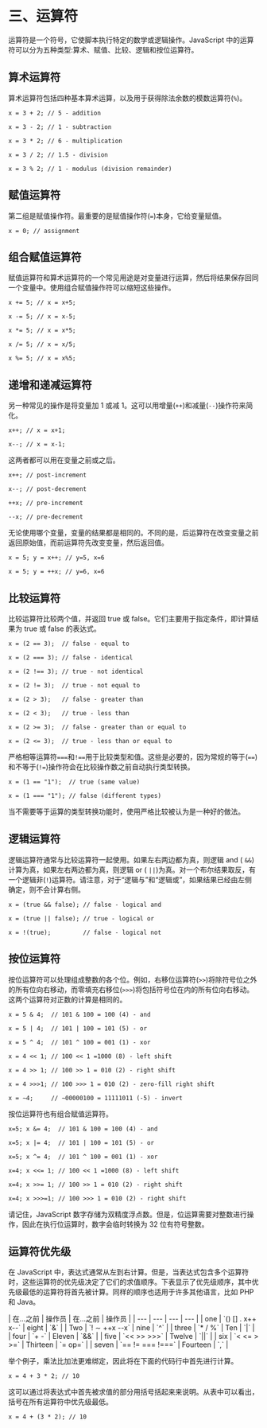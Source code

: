 # 三、运算符

运算符是一个符号，它使脚本执行特定的数学或逻辑操作。JavaScript 中的运算符可以分为五种类型:算术、赋值、比较、逻辑和按位运算符。

## 算术运算符

算术运算符包括四种基本算术运算，以及用于获得除法余数的模数运算符(`%`)。

`x = 3 + 2; // 5 - addition`

`x = 3 - 2; // 1 - subtraction`

`x = 3 * 2; // 6 - multiplication`

`x = 3 / 2; // 1.5 - division`

`x = 3 % 2; // 1 - modulus (division remainder)`

## 赋值运算符

第二组是赋值操作符。最重要的是赋值操作符(`=`)本身，它给变量赋值。

`x = 0; // assignment`

## 组合赋值运算符

赋值运算符和算术运算符的一个常见用途是对变量进行运算，然后将结果保存回同一个变量中。使用组合赋值操作符可以缩短这些操作。

`x += 5; // x = x+5;`

`x -= 5; // x = x-5;`

`x *= 5; // x = x*5;`

`x /= 5; // x = x/5;`

`x %= 5; // x = x%5;`

## 递增和递减运算符

另一种常见的操作是将变量加 1 或减 1。这可以用增量(`++`)和减量(`--`)操作符来简化。

`x++; // x = x+1;`

`x--; // x = x-1;`

这两者都可以用在变量之前或之后。

`x++; // post-increment`

`x--; // post-decrement`

`++x; // pre-increment`

`--x; // pre-decrement`

无论使用哪个变量，变量的结果都是相同的。不同的是，后运算符在改变变量之前返回原始值，而前运算符先改变变量，然后返回值。

`x = 5; y = x++; // y=5, x=6`

`x = 5; y = ++x; // y=6, x=6`

## 比较运算符

比较运算符比较两个值，并返回 true 或 false。它们主要用于指定条件，即计算结果为 true 或 false 的表达式。

`x = (2 == 3);  // false - equal to`

`x = (2 === 3); // false - identical`

`x = (2 !== 3); // true - not identical`

`x = (2 != 3);  // true - not equal to`

`x = (2 > 3);   // false - greater than`

`x = (2 < 3);   // true - less than`

`x = (2 >= 3);  // false - greater than or equal to`

`x = (2 <= 3);  // true - less than or equal to`

严格相等运算符`===`和`!==`用于比较类型和值。这些是必要的，因为常规的等于(`==`)和不等于(`!=`)操作符会在比较操作数之前自动执行类型转换。

`x = (1 == "1");  // true (same value)`

`x = (1 === "1"); // false (different types)`

当不需要等于运算的类型转换功能时，使用严格比较被认为是一种好的做法。

## 逻辑运算符

逻辑运算符通常与比较运算符一起使用。如果左右两边都为真，则逻辑 and ( `&&`)计算为真，如果左右两边都为真，则逻辑 or ( `||`)为真。对一个布尔结果取反，有一个逻辑非(`!`)运算符。请注意，对于“逻辑与”和“逻辑或”，如果结果已经由左侧确定，则不会计算右侧。

`x = (true && false); // false - logical and`

`x = (true || false); // true - logical or`

`x = !(true);         // false - logical not`

## 按位运算符

按位运算符可以处理组成整数的各个位。例如，右移位运算符(`>>`)将除符号位之外的所有位向右移动，而零填充右移位(`>>>`)将包括符号位在内的所有位向右移动。这两个运算符对正数的计算是相同的。

`x = 5 & 4;  // 101 & 100 = 100 (4) - and`

`x = 5 | 4;  // 101 | 100 = 101 (5) - or`

`x = 5 ^ 4;  // 101 ^ 100 = 001 (1) - xor`

`x = 4 << 1; // 100 << 1 =1000 (8) - left shift`

`x = 4 >> 1; // 100 >> 1 = 010 (2) - right shift`

`x = 4 >>>1; // 100 >>> 1 = 010 (2) - zero-fill right shift`

`x = ∼4;     // ∼00000100 = 11111011 (-5) - invert`

按位运算符也有组合赋值运算符。

`x=5; x &= 4;  // 101 & 100 = 100 (4) - and`

`x=5; x |= 4;  // 101 | 100 = 101 (5) - or`

`x=5; x ^= 4;  // 101 ^ 100 = 001 (1) - xor`

`x=4; x <<= 1; // 100 << 1 =1000 (8) - left shift`

`x=4; x >>= 1; // 100 >> 1 = 010 (2) - right shift`

`x=4; x >>>=1; // 100 >>> 1 = 010 (2) - right shift`

请记住，JavaScript 数字存储为双精度浮点数。但是，位运算需要对整数进行操作，因此在执行位运算时，数字会临时转换为 32 位有符号整数。

## 运算符优先级

在 JavaScript 中，表达式通常从左到右计算。但是，当表达式包含多个运算符时，这些运算符的优先级决定了它们的求值顺序。下表显示了优先级顺序，其中优先级最低的运算符将首先被计算。同样的顺序也适用于许多其他语言，比如 PHP 和 Java。

<colgroup><col> <col> <col> <col></colgroup> 
| 在…之前 | 操作员 | 在…之前 | 操作员 |
| --- | --- | --- | --- |
| one | `() [] . x++ x--` | eight | `&` |
| Two | `! ∼ ++x --x` | nine | `^` |
| three | `* / %` | Ten | `&#124;` |
| four | `+ -` | Eleven | `&&` |
| five | `<< >> >>>` | Twelve | `&#124;&#124;` |
| six | `< <= > >=` | Thirteen | `= op=` |
| seven | `== != === !===` | Fourteen | `,` |

举个例子，乘法比加法更难绑定，因此将在下面的代码行中首先进行计算。

`x = 4 + 3 * 2; // 10`

这可以通过将表达式中首先被求值的部分用括号括起来来说明。从表中可以看出，括号在所有运算符中优先级最低。

`x = 4 + (3 * 2); // 10`